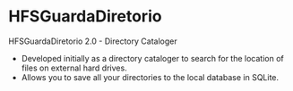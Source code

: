 # HFSGuardaDiretorio
HFSGuardaDiretorio 2.0 - Directory Cataloger

- Developed initially as a directory cataloger to search for the location of files on external hard drives.
- Allows you to save all your directories to the local database in SQLite.
